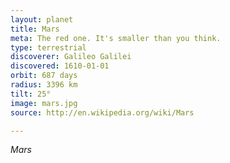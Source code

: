 ```yaml
---
layout: planet
title: Mars
meta: The red one. It's smaller than you think.
type: terrestrial
discoverer: Galileo Galilei
discovered: 1610-01-01
orbit: 687 days
radius: 3396 km
tilt: 25°
image: mars.jpg
source: http://en.wikipedia.org/wiki/Mars

---
```


*Mars* 